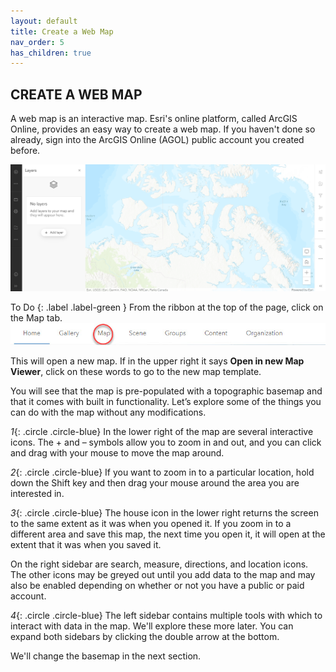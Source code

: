 ```yaml
---
layout: default
title: Create a Web Map
nav_order: 5
has_children: true
---
```


## CREATE A WEB MAP
A web map is an interactive map. Esri's online platform, called ArcGIS Online, provides an easy way to create a web map. If you haven't done so already, sign into the ArcGIS Online (AGOL) public account you created before.

![webMap1](../images/newViewer.png)

To Do
{: .label .label-green }
From the ribbon at the top of the page, click on the Map tab. ![Map tab](../images/homeRibbon.jpg)

This will open a new map. If in the upper right it says **Open in new Map Viewer**, click on these words to go to the new map template.

You will see that the map is pre-populated with a topographic basemap and that it comes with built in functionality. Let’s explore some of the things you can do with the map without any modifications.

*1*{: .circle .circle-blue} In the lower right of the map are several interactive icons. The + and – symbols allow you to zoom in and out, and you can click and drag with your mouse to move the map around.

*2*{: .circle .circle-blue} If you want to zoom in to a particular location, hold down the Shift key and then drag your mouse around the area you are interested in.

*3*{: .circle .circle-blue} The house icon in the lower right returns the screen to the same extent as it was when you opened it. If you zoom in to a different area and save this map, the next time you open it, it will open at the extent that it was when you saved it.

On the right sidebar are search, measure, directions, and location icons. The other icons may be greyed out until you add data to the map and may also be enabled depending on whether or not you have a public or paid account.

*4*{: .circle .circle-blue} The left sidebar contains multiple tools with which to interact with data in the map. We'll explore these more later. You can expand both sidebars by clicking the double arrow at the bottom.

We'll change the basemap in the next section.
